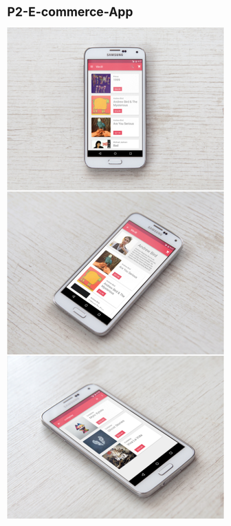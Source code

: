 # P2-E-commerce-App
![Alt text](vinill-1.jpg?raw=true "")
![Alt text](vinill-2.jpg?raw=true "")
![Alt text](vinill-3.jpg?raw=true "")
